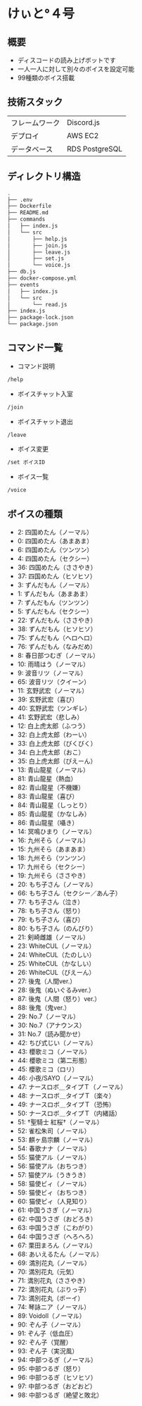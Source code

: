 # けぃと°４号

## 概要
- ディスコードの読み上げボットです
- 一人一人に対して別々のボイスを設定可能
- 99種類のボイス搭載

## 技術スタック
<table>
    <tr>
        <td>フレームワーク</td>
        <td>Discord.js</td>
    </tr>
    <tr>
        <td>デプロイ</td>
        <td>AWS EC2</td>
    </tr>
    <tr>
        <td>データベース</td>
        <td>RDS PostgreSQL</td>
    </tr>
</table>

## ディレクトリ構造
```bash
.
├── .env
├── Dockerfile
├── README.md
├── commands
│   ├── index.js
│   └── src
│       ├── help.js
│       ├── join.js
│       ├── leave.js
│       ├── set.js
│       └── voice.js
├── db.js
├── docker-compose.yml
├── events
│   ├── index.js
│   └── src
│       └── read.js
├── index.js
├── package-lock.json
└── package.json
```

## コマンド一覧
- コマンド説明
```bash
/help
```

- ボイスチャット入室
```bash
/join
```

- ボイスチャット退出
```bash
/leave
```

- ボイス変更
```bash
/set ボイスID
```

- ボイス一覧
```bash
/voice
```

## ボイスの種類
- 2: 四国めたん（ノーマル）<br />
- 0: 四国めたん（あまあま）<br />
- 6: 四国めたん（ツンツン）<br />
- 4: 四国めたん（セクシー）<br />
- 36: 四国めたん（ささやき）<br />
- 37: 四国めたん（ヒソヒソ）<br />
- 3: ずんだもん（ノーマル）<br />
- 1: ずんだもん（あまあま）<br />
- 7: ずんだもん（ツンツン）<br />
- 5: ずんだもん（セクシー）<br />
- 22: ずんだもん（ささやき）<br />
- 38: ずんだもん（ヒソヒソ）<br />
- 75: ずんだもん（ヘロヘロ）<br />
- 76: ずんだもん（なみだめ）<br />
- 8: 春日部つむぎ（ノーマル）<br />
- 10: 雨晴はう（ノーマル）<br />
- 9: 波音リツ（ノーマル）<br />
- 65: 波音リツ（クイーン）<br />
- 11: 玄野武宏（ノーマル）<br />
- 39: 玄野武宏（喜び）<br />
- 40: 玄野武宏（ツンギレ）<br />
- 41: 玄野武宏（悲しみ）<br />
- 12: 白上虎太郎（ふつう）<br />
- 32: 白上虎太郎（わーい）<br />
- 33: 白上虎太郎（びくびく）<br />
- 34: 白上虎太郎（おこ）<br />
- 35: 白上虎太郎（びえーん）<br />
- 13: 青山龍星（ノーマル）<br />
- 81: 青山龍星（熱血）<br />
- 82: 青山龍星（不機嫌）<br />
- 83: 青山龍星（喜び）<br />
- 84: 青山龍星（しっとり）<br />
- 85: 青山龍星（かなしみ）<br />
- 86: 青山龍星（囁き）<br />
- 14: 冥鳴ひまり（ノーマル）<br />
- 16: 九州そら（ノーマル）<br />
- 15: 九州そら（あまあま）<br />
- 18: 九州そら（ツンツン）<br />
- 17: 九州そら（セクシー）<br />
- 19: 九州そら（ささやき）<br />
- 20: もち子さん（ノーマル）<br />
- 66: もち子さん（セクシー／あん子）<br />
- 77: もち子さん（泣き）<br />
- 78: もち子さん（怒り）<br />
- 79: もち子さん（喜び）<br />
- 80: もち子さん（のんびり）<br />
- 21: 剣崎雌雄（ノーマル）<br />
- 23: WhiteCUL（ノーマル）<br />
- 24: WhiteCUL（たのしい）<br />
- 25: WhiteCUL（かなしい）<br />
- 26: WhiteCUL（びえーん）<br />
- 27: 後鬼（人間ver.）<br />
- 28: 後鬼（ぬいぐるみver.）<br />
- 87: 後鬼（人間（怒り）ver.）<br />
- 88: 後鬼（鬼ver.）<br />
- 29: No.7（ノーマル）<br />
- 30: No.7（アナウンス）<br />
- 31: No.7（読み聞かせ）<br />
- 42: ちび式じい（ノーマル）<br />
- 43: 櫻歌ミコ（ノーマル）<br />
- 44: 櫻歌ミコ（第二形態）<br />
- 45: 櫻歌ミコ（ロリ）<br />
- 46: 小夜/SAYO（ノーマル）<br />
- 47: ナースロボ＿タイプＴ（ノーマル）<br />
- 48: ナースロボ＿タイプＴ（楽々）<br />
- 49: ナースロボ＿タイプＴ（恐怖）<br />
- 50: ナースロボ＿タイプＴ（内緒話）<br />
- 51: †聖騎士 紅桜†（ノーマル）<br />
- 52: 雀松朱司（ノーマル）<br />
- 53: 麒ヶ島宗麟（ノーマル）<br />
- 54: 春歌ナナ（ノーマル）<br />
- 55: 猫使アル（ノーマル）<br />
- 56: 猫使アル（おちつき）<br />
- 57: 猫使アル（うきうき）<br />
- 58: 猫使ビィ（ノーマル）<br />
- 59: 猫使ビィ（おちつき）<br />
- 60: 猫使ビィ（人見知り）<br />
- 61: 中国うさぎ（ノーマル）<br />
- 62: 中国うさぎ（おどろき）<br />
- 63: 中国うさぎ（こわがり）<br />
- 64: 中国うさぎ（へろへろ）<br />
- 67: 栗田まろん（ノーマル）<br />
- 68: あいえるたん（ノーマル）<br />
- 69: 満別花丸（ノーマル）<br />
- 70: 満別花丸（元気）<br />
- 71: 満別花丸（ささやき）<br />
- 72: 満別花丸（ぶりっ子）<br />
- 73: 満別花丸（ボーイ）<br />
- 74: 琴詠ニア（ノーマル）<br />
- 89: Voidoll（ノーマル）<br />
- 90: ぞん子（ノーマル）<br />
- 91: ぞん子（低血圧）<br />
- 92: ぞん子（覚醒）<br />
- 93: ぞん子（実況風）<br />
- 94: 中部つるぎ（ノーマル）<br />
- 95: 中部つるぎ（怒り）<br />
- 96: 中部つるぎ（ヒソヒソ）<br />
- 97: 中部つるぎ（おどおど）<br />
- 98: 中部つるぎ（絶望と敗北）<br />
